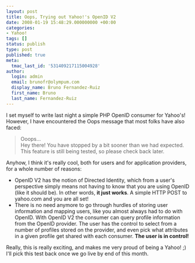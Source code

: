 ```yaml
---
layout: post
title: Oops, Trying out Yahoo!'s OpenID V2
date: 2008-01-19 15:48:29.000000000 +00:00
categories:
- Yahoo!
tags: []
status: publish
type: post
published: true
meta:
  tmac_last_id: '531409217115004928'
author:
  login: admin
  email: brunofr@olympum.com
  display_name: Bruno Fernandez-Ruiz
  first_name: Bruno
  last_name: Fernandez-Ruiz
---
```


I set myself to write last night a simple PHP OpenID consumer for
Yahoo's! However, I have encountered the Oops message that most folks
have also faced:

<blockquote><p>Ooops...<br />
Hey there! You have stopped by a bit sooner than we had expected. This feature is still being tested, so please check back later.</p></blockquote>
<p>Anyhow, I think it's really cool, both for users and for application providers, for a whole number of reasons:</p>
<ul>
<li>OpenID V2 has the notion of Directed Identity, which from a user's perspective simply means not having to know that you are using OpenID (like it should be). In other words, <strong>it just works</strong>. A simple HTTP POST to yahoo.com and you are all set!</li>
<li>There is no need anymore to go through hurdles of storing user information and mapping users, like you almost always had to do with OpenID. With OpenID V2 the consumer can query profile information from the OpenID provider. The user has the control to select from a number of profiles stored on the provider, and even pick what attributes in a given profile get shared with each consumer. <strong>The user is in control!</strong></li>
</ul>
<p>Really, this is really exciting, and makes me very proud of being a Yahoo! ;) I'll pick this test back once we go live by end of this month.</p>
